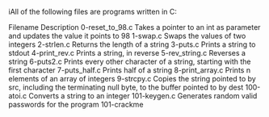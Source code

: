 iAll of the following files are programs written in C:

Filename	Description
0-reset_to_98.c	Takes a pointer to an int as parameter and updates the value it points to 98
1-swap.c	Swaps the values of two integers
2-strlen.c	Returns the length of a string
3-puts.c	Prints a string to stdout
4-print_rev.c	Prints a string, in reverse
5-rev_string.c	Reverses a string
6-puts2.c	Prints every other character of a string, starting with the first character
7-puts_half.c	Prints half of a string
8-print_array.c	Prints n elements of an array of integers
9-strcpy.c	Copies the string pointed to by src, including the terminating null byte, to the buffer pointed to by dest
100-atoi.c	Converts a string to an integer
101-keygen.c	Generates random valid passwords for the program 101-crackme
